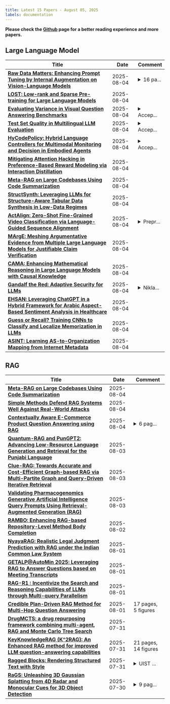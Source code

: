```yaml
---
title: Latest 15 Papers - August 05, 2025
labels: documentation
---
```

**Please check the [Github](https://github.com/zezhishao/MTS_Daily_ArXiv) page for a better reading experience and more papers.**

## Large Language Model
| **Title** | **Date** | **Comment** |
| --- | --- | --- |
| **[Raw Data Matters: Enhancing Prompt Tuning by Internal Augmentation on Vision-Language Models](http://arxiv.org/abs/2508.02671v1)** | 2025-08-04 | <details><summary>16 pa...</summary><p>16 pages, 6 figures, 15 tables</p></details> |
| **[LOST: Low-rank and Sparse Pre-training for Large Language Models](http://arxiv.org/abs/2508.02668v1)** | 2025-08-04 |  |
| **[Evaluating Variance in Visual Question Answering Benchmarks](http://arxiv.org/abs/2508.02645v1)** | 2025-08-04 | <details><summary>Accep...</summary><p>Accepted in ICCV 2025 Workshop on What's Next in Multimodal Foundational Models</p></details> |
| **[Test Set Quality in Multilingual LLM Evaluation](http://arxiv.org/abs/2508.02635v1)** | 2025-08-04 | <details><summary>Accep...</summary><p>Accepted at the 1st Workshop on Multilingual Data Quality Signals, COLM 2025, Short paper. 10 pages in total</p></details> |
| **[HyCodePolicy: Hybrid Language Controllers for Multimodal Monitoring and Decision in Embodied Agents](http://arxiv.org/abs/2508.02629v1)** | 2025-08-04 | <details><summary>Accep...</summary><p>Accepted to ICCV 2025 Workshop on Multi-Modal Reasoning for Agentic Intelligence</p></details> |
| **[Mitigating Attention Hacking in Preference-Based Reward Modeling via Interaction Distillation](http://arxiv.org/abs/2508.02618v1)** | 2025-08-04 |  |
| **[Meta-RAG on Large Codebases Using Code Summarization](http://arxiv.org/abs/2508.02611v1)** | 2025-08-04 |  |
| **[StructSynth: Leveraging LLMs for Structure-Aware Tabular Data Synthesis in Low-Data Regimes](http://arxiv.org/abs/2508.02601v1)** | 2025-08-04 |  |
| **[ActAlign: Zero-Shot Fine-Grained Video Classification via Language-Guided Sequence Alignment](http://arxiv.org/abs/2506.22967v2)** | 2025-08-04 | <details><summary>Prepr...</summary><p>Preprint manuscript - Project page: https://amir-aghdam.github.io/act-align/</p></details> |
| **[MArgE: Meshing Argumentative Evidence from Multiple Large Language Models for Justifiable Claim Verification](http://arxiv.org/abs/2508.02584v1)** | 2025-08-04 |  |
| **[CAMA: Enhancing Mathematical Reasoning in Large Language Models with Causal Knowledge](http://arxiv.org/abs/2508.02583v1)** | 2025-08-04 |  |
| **[Gandalf the Red: Adaptive Security for LLMs](http://arxiv.org/abs/2501.07927v3)** | 2025-08-04 | <details><summary>Nikla...</summary><p>Niklas Pfister, V\'aclav Volhejn and Manuel Knott contributed equally</p></details> |
| **[EHSAN: Leveraging ChatGPT in a Hybrid Framework for Arabic Aspect-Based Sentiment Analysis in Healthcare](http://arxiv.org/abs/2508.02574v1)** | 2025-08-04 |  |
| **[Guess or Recall? Training CNNs to Classify and Localize Memorization in LLMs](http://arxiv.org/abs/2508.02573v1)** | 2025-08-04 |  |
| **[ASINT: Learning AS-to-Organization Mapping from Internet Metadata](http://arxiv.org/abs/2508.02571v1)** | 2025-08-04 |  |

## RAG
| **Title** | **Date** | **Comment** |
| --- | --- | --- |
| **[Meta-RAG on Large Codebases Using Code Summarization](http://arxiv.org/abs/2508.02611v1)** | 2025-08-04 |  |
| **[Simple Methods Defend RAG Systems Well Against Real-World Attacks](http://arxiv.org/abs/2508.02296v1)** | 2025-08-04 |  |
| **[Contextually Aware E-Commerce Product Question Answering using RAG](http://arxiv.org/abs/2508.01990v1)** | 2025-08-04 | <details><summary>6 pag...</summary><p>6 pages, 1 figure, 5 tables. Preprint under review</p></details> |
| **[Quantum-RAG and PunGPT2: Advancing Low-Resource Language Generation and Retrieval for the Punjabi Language](http://arxiv.org/abs/2508.01918v1)** | 2025-08-03 |  |
| **[Clue-RAG: Towards Accurate and Cost-Efficient Graph-based RAG via Multi-Partite Graph and Query-Driven Iterative Retrieval](http://arxiv.org/abs/2507.08445v2)** | 2025-08-03 |  |
| **[Validating Pharmacogenomics Generative Artificial Intelligence Query Prompts Using Retrieval-Augmented Generation (RAG)](http://arxiv.org/abs/2507.21453v2)** | 2025-08-03 |  |
| **[RAMBO: Enhancing RAG-based Repository-Level Method Body Completion](http://arxiv.org/abs/2409.15204v3)** | 2025-08-02 |  |
| **[NyayaRAG: Realistic Legal Judgment Prediction with RAG under the Indian Common Law System](http://arxiv.org/abs/2508.00709v1)** | 2025-08-01 |  |
| **[GETALP@AutoMin 2025: Leveraging RAG to Answer Questions based on Meeting Transcripts](http://arxiv.org/abs/2508.00476v1)** | 2025-08-01 |  |
| **[RAG-R1 : Incentivize the Search and Reasoning Capabilities of LLMs through Multi-query Parallelism](http://arxiv.org/abs/2507.02962v4)** | 2025-08-01 |  |
| **[Credible Plan-Driven RAG Method for Multi-Hop Question Answering](http://arxiv.org/abs/2504.16787v2)** | 2025-08-01 | 17 pages, 5 figures |
| **[DrugMCTS: a drug repurposing framework combining multi-agent, RAG and Monte Carlo Tree Search](http://arxiv.org/abs/2507.07426v3)** | 2025-07-31 |  |
| **[KeyKnowledgeRAG (K^2RAG): An Enhanced RAG method for improved LLM question-answering capabilities](http://arxiv.org/abs/2507.07695v2)** | 2025-07-31 | 21 pages, 14 figures |
| **[Ragged Blocks: Rendering Structured Text with Style](http://arxiv.org/abs/2507.06460v2)** | 2025-07-31 | <details><summary>UIST ...</summary><p>UIST 2025 Paper + Appendices</p></details> |
| **[RaGS: Unleashing 3D Gaussian Splatting from 4D Radar and Monocular Cues for 3D Object Detection](http://arxiv.org/abs/2507.19856v2)** | 2025-07-30 | <details><summary>9 pag...</summary><p>9 pages, 6 figures, conference</p></details> |


